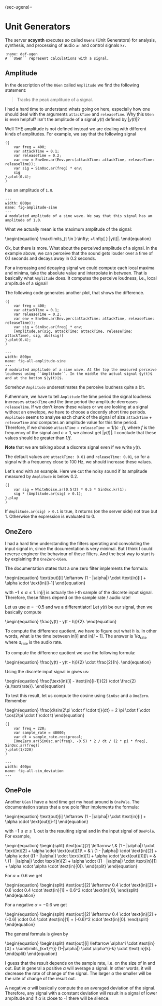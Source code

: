 (sec-ugens)=
# Unit Generators

The server **scsynth** executes so called ``UGens`` (Unit Generators) for analysis, synthesis, and processing of audio ``ar`` and control signals ``kr``.

```{admonition} UGen
:name: def-ugen
A ``UGen`` represent calculations with a signal.

```

## Amplitude

In the description of the ``UGen`` called ``Amplitude`` we find the following statement:

>Tracks the peak amplitude of a signal.

I had a hard time to understand whats going on here, especially how one should deal with the arguments ``attackTime`` and ``releaseTime``.
Why this ``UGen`` is even helpful?
Isn't the amplitude of a signal $y(t)$ defined by $|y(t)|$?

Well THE amplitude is not defined instead we are dealing with different kinds of amplitudes.
For example, we say that the following signal 

```isc
({
    var freg = 400;
    var attackTime = 0.1;
    var releaseTime = 0.2;
    var env = EnvGen.ar(Env.perc(attackTime: attackTime, releaseTime: releaseTime));
    var sig = SinOsc.ar(freg) * env;
    sig
}.plot(0.4);
)
```

has an amplitude of ``1.0``.

```{figure} ../../figs/supercollider/ugens/amplitude-sine.png
---
width: 800px
name: fig-amplitude-sine
---
A modulated amplitude of a sine wave. We say that this signal has an amplitude of 1.0.
```

What we actually mean is the maximum amplitude of the signal:

\begin{equation}
\max\limits_{t \in ]-\infty; +\infty[ } |y(t)|.
\end{equation}

Ok, but there is more.
What about the perceived amplitude of a signal.
In the example above, we can perceive that the sound gets louder over a time of 0.1 seconds and decays away in 0.2 seconds.

For a increasing and decaying signal we could compute each local maxima and minima, take the absolute value and interpolate in between.
That is basically what ``Amplitude`` does.
It computes the perceive loudness, i.e., local amplitude of a signal!

The following code generates another plot, that shows the difference.

```isc
({
    var freg = 400;
    var attackTime = 0.1;
    var releaseTime = 0.2;
    var env = EnvGen.ar(Env.perc(attackTime: attackTime, releaseTime: releaseTime));
    var sig = SinOsc.ar(freg) * env;
    [Amplitude.ar(sig, attackTime: attackTime, releaseTime: attackTime), sig, abs(sig)]
}.plot(0.4);
)
```

```{figure} ../../figs/supercollider/ugens/all-amplitude-sine.png
---
width: 800px
name: fig-all-amplitude-sine
---
A modulated amplitude of a sine wave. At the top the measured perceive loudness using ``Amplitude``. In the middle the actual signal $y(t)$ and at the bottom $|y(t)|$.
```

Somehow ``Amplitude`` underestimates the perceive loudness quite a bit.

Futhermore, we have to tell ``Amplitude`` the time period the signal loudness increases ``attackTime`` and the time period the amplitude decreases ``releaseTime``.
If we don't know these values or we are looking at a signal without an envelope, we have to choose a decently short time periods.
``Amplitude`` seems to analyse each chunk of the signal of size ``attackTime`` + ``releaseTime`` and computes an amplitude value for this time period.
Therefore, if we choose ``attackTime`` + ``releaseTime`` $\approx 1/(c \cdot f)$, where $f$ is the frequency of the signal and $c > 1$, we almost get $|y(t)|$.
I conclude that these values should be greater than $1/f$.

**Note** that we are talking about a discrete signal even if we write $y(t)$.

The default values are ``attackTime: 0.01`` and ``releaseTime: 0.01``, so for a signal with a frequency close to $100$ Hz, we should increase these values.

Let's end with an example.
Here we cut the noisy sound if its amplitude measured by ``Amplitude`` is below 0.2.

```isc
({ 
    var sig = WhiteNoise.ar(0.5!2) * 0.5 * SinOsc.kr(1);
    sig * (Amplitude.ar(sig) > 0.1);
}.play
)
```

If ``Amplitude.ar(sig) > 0.1`` is true, it returns (on the server side) not true but 1.
Otherwise the expression is evaluated to 0.

## OneZero

I had a hard time understanding the filters operating and convoluting the input signal $\text{in}$, since the documentation is very minimal.
But I think I could reverse engineer the behaviour of these filters.
And the best way to start is by explaining the ``OneZero``-``UGen``.

The documentation states that a one zero filter implements the formula:

\begin{equation}
\text{out}[i] \leftarrow (1 - |\alpha|) \cdot \text{in}[i] + \alpha \cdot \text{in}[i-1]
\end{equation}

with $-1 \leq \alpha \leq 1$.
$\text{in}[i]$ is actually the $i$-th sample of the discrete input signal.
Therefore, these filters depend on the sample rate / audio rate!

Let us use $\alpha = -0.5$ and we a differentiator!
Let $y(t)$ be our signal, then we basically compute

\begin{equation}
    \frac{y(t) - y(t - h)}{2}.
\end{equation}

To compute the difference quotient, we have to figure out what $h$ is.
In other words, what is the time between $\text{in}[i]$ and $\text{in}[i-1]$.
The answer is $1/a_\text{rate}$ where $a_\text{rate}$ is the audio rate.

To compute the difference quotient we use the following formula:

\begin{equation}
    \frac{y(t) - y(t - h)}{2} \cdot \frac{2}{h}.
\end{equation}

Using the discrete input signal $\text{in}$ gives us:

\begin{equation}
    \frac{\text{in}[i] - \text{in}[i-1]}{2} \cdot \frac{2}{a_\text{rate}}.
\end{equation}

To test this result, let us compute the cosine using ``SinOsc`` and a ``OneZero``.
Remember

\begin{equation}
    \frac{d\sin(2\pi \cdot f \cdot t)}{dt} = 2 \pi \cdot f \cdot \cos(2\pi \cdot f \cdot t) 
\end{equation}

```isc
({
	var freq = 220;
	var sample_rate = 48000;
	var dt = sample_rate.reciprocal;
	[OneZero.ar(SinOsc.ar(freq), -0.5) * 2 / dt / (2 * pi * freq), SinOsc.ar(freq)]
}.plot(1/220)
)
```

```{figure} ../../figs/supercollider/ugens/sin_deviation.png
---
width: 400px
name: fig-all-sin_deviation
---
```

## OnePole

Another ``UGen`` I have a hard time get my head around is ``OnePole``.
The documentation states that a one pole filter implements the formula:

\begin{equation}
\text{out}[i] \leftarrow (1 - |\alpha|) \cdot \text{in}[i] + \alpha \cdot \text{out}[i-1]
\end{equation}

with $-1 \leq \alpha \leq 1$.
$\text{out}$ is the resulting signal and $\text{in}$ the input signal of ``OnePole``.
For example,

\begin{equation}
\begin{split}
\text{out}[2] \leftarrow \ & (1 - |\alpha|) \cdot \text{in}[2] + \alpha \cdot \text{out}[1]\\
= & \ (1 - |\alpha|) \cdot \text{in}[2] + \alpha \cdot ((1 - |\alpha|) \cdot \text{in}[1] + \alpha \cdot \text{out}[0])\\
= & \ (1 - |\alpha|) \cdot \text{in}[2] + \alpha \cdot ((1 - |\alpha|) \cdot \text{in}[1] + \alpha \cdot \alpha \cdot \text{in}[0]).
\end{split}
\end{equation}

For $\alpha = 0.6$ we get

\begin{equation}
\begin{split}
\text{out}[2] \leftarrow 0.4 \cdot \text{in}[2] + 0.6 \cdot 0.4 \cdot \text{in}[1] + 0.6^2 \cdot \text{in}[0],
\end{split}
\end{equation}

For a negative $\alpha = -0.6$ we get

\begin{equation}
\begin{split}
\text{out}[2] \leftarrow 0.4 \cdot \text{in}[2] + (-0.6) \cdot 0.4 \cdot \text{in}[1] + (-0.6)^2 \cdot \text{in}[0].
\end{split}
\end{equation}

The general formula is given by 

\begin{equation}
\begin{split}
\text{out}[i] \leftarrow \alpha^i \cdot \text{in}[0] + \sum\limits_{k=1}^{i} (1-|\alpha|) \cdot \alpha^{i-k} \cdot \text{in}[k].
\end{split}
\end{equation}

I guess that the result depends on the sample rate, i.e. on the size of $\text{in}$ and $\text{out}$.
But in general a positive $\alpha$ will average a signal.
In other words, it will decrease the rate of change of the signal.
The larger $\alpha$ the smaller will be the rate of change of the result $\text{out}$.

A negative $\alpha$ will basically compute the an averaged deviation of the signal.
Therefore, any signal with a constant deviation will result in a signal of lower amplitude and if $\alpha$ is close to -1 there will be silence.
